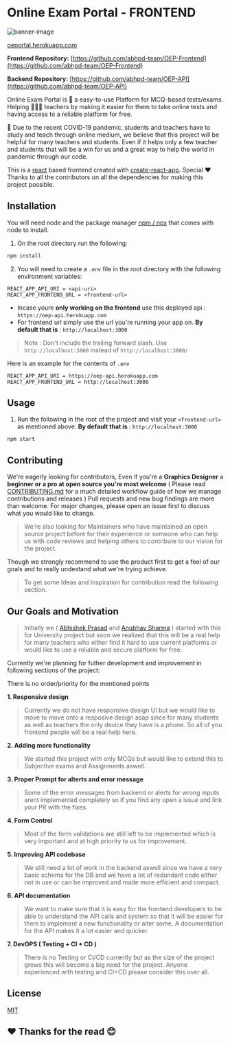 # Online Exam Portal - FRONTEND

![banner-image](https://i.ibb.co/2YY8PfF/Screenshot-2021-04-26-at-11-32-41-AM.png)

[oeportal.herokuapp.com](https://oeportal.herokuapp.com/)

**Frontend Repository:** [https://github.com/abhpd-team/OEP-Frontend](https://github.com/abhpd-team/OEP-Frontend)

**Backend Repository:** [https://github.com/abhpd-team/OEP-API](https://github.com/abhpd-team/OEP-API)

Online Exam Portal is 🔖 a easy-to-use Platform for MCQ-based tests/exams. Helping 👩🏻‍🏫 teachers by making it easier for them to take online tests and having access to a reliable platform for free.

🦠 Due to the recent COVID-19 pandemic, students and teachers have to study and teach through online medium, we believe that this project will be helpful for many teachers and students. Even if it helps only a few teacher and students that will be a win for us and a great way to help the world in pandemic through our code.

This is a [react](https://reactjs.org/) based frontend created with [create-react-app](https://github.com/facebook/create-react-app). Special ❤️ Thanks to all the contributors on all the dependencies for making this project possible.

## Installation

You will need node and the package manager [npm / npx](https://nodejs.org/en/download/) that comes with node to install.

1. On the root directory run the following:

```bash
npm install
```

2. You will need to create a `.env` file in the root directory with the following environment variables:

```
REACT_APP_API_URI = <api-uri>
REACT_APP_FRONTEND_URL = <frontend-url>
```

-   Incase youre **only working on the frontend** use this deployed api : `https://oep-api.herokuapp.com`
-   For frontend url simply use the url you're running your app on. **By default that is** : `http://localhost:3000`

> Note : Don't include the trailing forward slash. Use `http://localhost:3000` instead of `http://localhost:3000/`

Here is an example for the contents of `.env`

```
REACT_APP_API_URI = https://oep-api.herokuapp.com
REACT_APP_FRONTEND_URL = http://localhost:3000
```

## Usage

1. Run the following in the root of the project and visit your `<frontend-url>` as mentioned above. **By default that is** : `http://localhost:3000`

```
npm start
```

## Contributing

We're eagerly looking for contributors, Even if you're a **Graphics Designer** a **beginner or a pro at open source you're most welcome** ( Please read [CONTRIBUTING.md](https://github.com/abhpd-team/OEP-Frontend/blob/main/CONTRIBUTING.md) for a much detailed workflow guide of how we manage contributions and releases )
Pull requests and new bug findings are more than welcome. For major changes, please open an issue first to discuss what you would like to change.

> We're also looking for Maintainers who have maintained an open source project before for their experience or someone who can help us with code reviews and helping others to contribute to our vision for the project.

Though we strongly recommend to use the product first to get a feel of our goals and to really undestand what we're trying achieve.

> To get some Ideas and Inspiration for contribution read the following section.

## Our Goals and Motivation

> Initially we ( [Abhishek Prasad](https://github.com/abhpd) and [Anubhav Sharma](https://github.com/19BCS1114) ) started with this for University project but soon we realized that this will be a real help for many teachers who either find it hard to use current platforms or would like to use a reliable and secure platform for free.

Currently we're planning for futher development and improvement in following sections of the project:

There is no order/priority for the mentioned points

**1. Responsive design**

> Currently we do not have responsive design UI but we would like to move to move onto a resposive design asap since for many students as well as teachers the only device they have is a phone. So all of you frontend people will be a real help here.

**2. Adding more functionality**

> We started this project with only MCQs but would like to extend this to Subjective exams and Assignments aswell.

**3. Proper Prompt for alterts and error message**

> Some of the error messages from backend or alerts for wrong inputs arent implemented completely so if you find any open a issue and link your PR with the fixes.

**4. Form Control**

> Most of the form validations are still left to be implemented which is very important and at high priority to us for improvement.

**5. Improving API codebase**

> We still need a lot of work in the backend aswell since we have a very basic schema for the DB and we have a lot of redundant code either not in use or can be improved and made more efficient and compact.

**6. API documentation**

> We want to make sure that it is easy for the frontend developers to be able to understand the API calls and system so that it will be easier for them to implement a new functionality or alter some. A documentation for the API makes it a lot easier and quicker.

**7. DevOPS ( Testing + CI + CD )**

> There is no Testing or CI/CD currently but as the size of the project grows this will become a big need for the project. Anyone experienced with testing and CI+CD please consider this over all.

## License

[MIT](https://choosealicense.com/licenses/mit/)

## ❤️ Thanks for the read 😊
